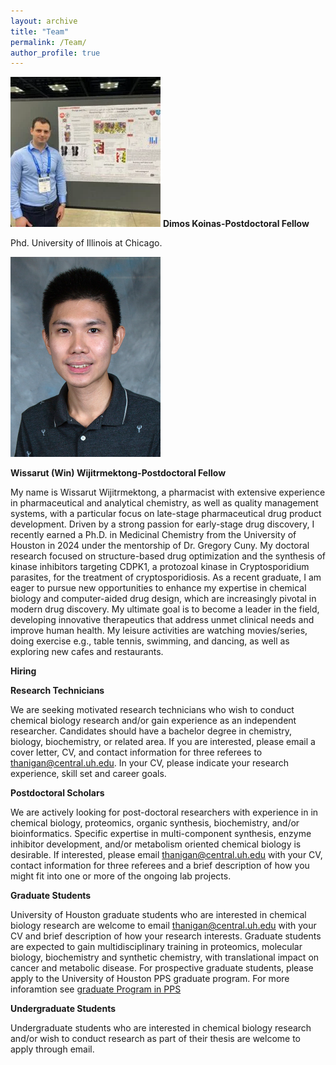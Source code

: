 ```yaml
---
layout: archive
title: "Team"
permalink: /Team/
author_profile: true
---
```


![Alt text](/images/Lab_Photos/Koinas-240x240.png)
**Dimos Koinas-Postdoctoral Fellow**

Phd. University of Illinois at Chicago.

![Alt text](/images/Lab_Photos/wijitrmektong-wissarut-240x240.png)

**Wissarut (Win) Wijitrmektong-Postdoctoral Fellow**

My name is Wissarut Wijitrmektong, a pharmacist with extensive experience in pharmaceutical and analytical chemistry, as well as quality management systems, with a particular focus on late-stage pharmaceutical drug product development. Driven by a strong passion for early-stage drug discovery, I recently earned a Ph.D. in Medicinal Chemistry from the University of Houston in 2024 under the mentorship of Dr. Gregory Cuny. My doctoral research focused on structure-based drug optimization and the synthesis of kinase inhibitors targeting CDPK1, a protozoal kinase in Cryptosporidium parasites, for the treatment of cryptosporidiosis. As a recent graduate, I am eager to pursue new opportunities to enhance my expertise in chemical biology and computer-aided drug design, which are increasingly pivotal in modern drug discovery. My ultimate goal is to become a leader in the field, developing innovative therapeutics that address unmet clinical needs and improve human health. My leisure activities are watching movies/series, doing exercise e.g., table tennis, swimming, and dancing, as well as exploring new cafes and restaurants.

**Hiring**

**Research Technicians**

We are seeking motivated research technicians who wish to conduct chemical biology research and/or gain experience as an independent researcher. Candidates should have a bachelor degree in chemistry, biology, biochemistry, or related area. If you are interested, please email a cover letter, CV, and contact information for three referees to [thanigan@central.uh.edu](mailto:thanigan@cougernet.uh.edu?subject=Postdoc%20Applicant). In your CV, please indicate your research experience, skill set and career goals.

**Postdoctoral Scholars**

We are actively looking for post-doctoral researchers with experience in in chemical biology, proteomics, organic synthesis, biochemistry, and/or bioinformatics. Specific expertise in multi-component synthesis, enzyme inhibitor development, and/or metabolism oriented chemical biology is desirable. If interested, please email [thanigan@central.uh.edu](mailto:thanigan@cougernet.uh.edu?subject=Postdoc%20Applicant) with your CV, contact information for three referees and a brief description of how you might fit into one or more of the ongoing lab projects.

**Graduate Students**

University of Houston graduate students who are interested in chemical biology research are welcome to email [thanigan@central.uh.edu](mailto:thanigan@cougernet.uh.edu?subject=Postdoc%20Applicant) with your CV and brief description of how your research interests. Graduate students are expected to gain multidisciplinary training in proteomics, molecular biology, biochemistry and synthetic chemistry, with translational impact on cancer and metabolic disease. For prospective graduate students, please apply to the University of Houston PPS graduate program. For more inforamtion see [graduate Program in PPS](https://publications.uh.edu/preview_program.php?catoid=30&poid=10941)

**Undergraduate Students**

Undergraduate students who are interested in chemical biology research and/or wish to conduct research as part of their thesis are welcome to apply through email.